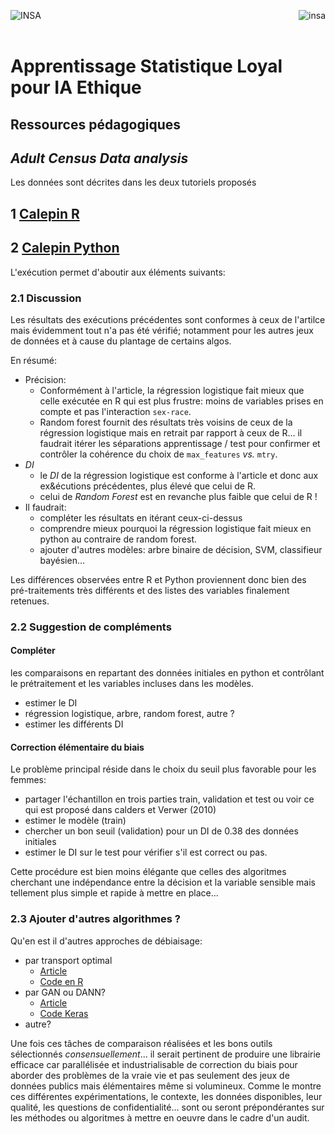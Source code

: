 <a href="http://www.insa-toulouse.fr/" ><img src="http://www.math.univ-toulouse.fr/~besse/Wikistat/Images/Logo_INSAvilletoulouse-RVB.png" style="float:left; max-width: 130px; display: inline" alt="INSA"/></a> 
<a href="http://www.univ-tlse3.fr/" ><img src="http://www.univ-tlse3.fr/medias/photo/ut3pres_logoq_1372757033342.jpg?ID_FICHE=49702" style="float:right; max-width: 250px; display: inline"  alt="insa"/></a>
<br>  </br>

# Apprentissage Statistique Loyal pour IA Ethique
## Ressources pédagogiques

## *Adult Census Data analysis*
Les données sont décrites dans les deux tutoriels proposés

## 1 [Calepin R](https://github.com/wikistat/Fair-ML-4-Ethical-AI/blob/master/AdultCensus/AdultCensus-R-biasDetection.ipynb)



## 2 [Calepin Python](https://github.com/wikistat/Fair-ML-4-Ethical-AI/blob/master/AdultCensus/AdultCensus-Python-bias.ipynb)

L'exécution permet d'aboutir aux éléments suivants:

### 2.1 Discussion
Les résultats des exécutions précédentes sont conformes à ceux de l'artilce mais évidemment tout n'a pas été vérifié; notamment pour les autres jeux de données et à cause du plantage de certains algos. 

En résumé: 
- Précision:
   - Conformément à l'article, la régression logistique fait mieux que celle exécutée en R qui est plus frustre: moins de variables prises en compte et pas l'interaction `sex-race`.
   - Random forest fournit des résultats très voisins de ceux de la régression logistique mais en retrait par rapport à ceux de R... il faudrait itérer les séparations apprentissage / test  pour confirmer et contrôler la cohérence du choix de `max_features` *vs.* `mtry`.
- *DI*
   - le *DI* de la régression logistique est conforme à l'article et donc aux ex&écutions précédentes, plus élevé que celui de R.
   - celui de *Random Forest* est en revanche plus faible que celui de R !
- Il faudrait:
   - compléter les résultats en itérant ceux-ci-dessus
   - comprendre mieux pourquoi la régression logistique fait mieux en python au contraire de random forest. 
   - ajouter d'autres modèles: arbre binaire de décision, SVM, classifieur bayésien...

Les différences observées entre R et Python proviennent donc bien des pré-traitements très différents et des listes des variables finalement retenues.
   
### 2.2 Suggestion de compléments
#### Compléter 
les comparaisons en repartant des données initiales en python et contrôlant le prétraitement et les variables incluses dans les modèles.
- estimer le DI
- régression logistique, arbre, random forest, autre ?
- estimer les différents DI

#### Correction élémentaire du biais
Le problème principal réside dans le choix du seuil plus favorable pour les femmes: 
- partager l'échantillon en trois parties train, validation et test ou voir ce qui est proposé dans calders et Verwer (2010)
- estimer le modèle (train)
- chercher un bon seuil (validation) pour un DI de 0.38 des données initiales
- estimer le DI sur le test pour vérifier s'il est correct ou pas.

Cette procédure est bien moins élégante que celles des algoritmes cherchant une indépendance entre la décision et la variable sensible mais tellement plus simple et rapide à mettre en place...

### 2.3 Ajouter d'autres algorithmes ?
Qu'en est il d'autres approches de débiaisage: 
- par transport optimal
    - [Article](https://arxiv.org/pdf/1806.03195.pdf)
    - [Code en R](https://github.com/JMLToulouse/FairLearning)
- par GAN ou DANN?
    - [Article](http://jmlr.org/papers/volume17/15-239/15-239.pdf)
    - [Code Keras](https://github.com/michetonu/gradient_reversal_keras_tf)
- autre?

Une fois ces tâches de comparaison réalisées et les bons outils sélectionnés *consensuellement*... il serait pertinent de produire une librairie efficace car parallélisée et industrialisable de correction du biais pour aborder des problèmes de la vraie vie et pas seulement des jeux de données publics mais élémentaires même si volumineux. Comme le montre ces différentes expérimentations, le contexte, les données disponibles, leur qualité, les questions de confidentialité... sont ou seront prépondérantes sur les méthodes ou algoritmes à mettre en oeuvre dans le cadre d'un audit.
